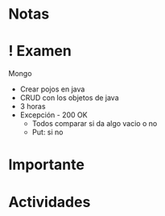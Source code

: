 # Notas



# ! Examen 
Mongo
- Crear pojos en java
- CRUD con los objetos de java
- 3 horas
- Excepción - 200 OK
	- Todos comparar si da algo vacio o no
	- Put: si no

# Importante



# Actividades
